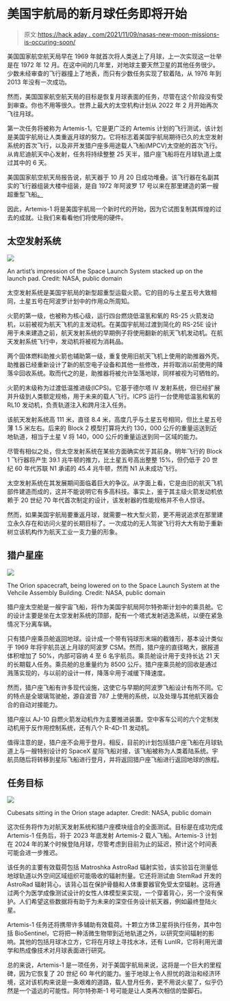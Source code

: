 # 美国宇航局的新月球任务即将开始

> 原文:[https://hack aday . com/2021/11/09/nasas-new-moon-missions-is-occuring-soon/](https://hackaday.com/2021/11/09/nasas-new-moon-missions-are-happening-really-soon/)

美国国家航空航天局早在 1969 年就首次将人类送上了月球，上一次实现这一壮举是在 1972 年 12 月。在这中间的几年里，对地球主要天然卫星的其他任务很少。少数未经审查的飞行器撞上了地表，而只有少数任务实现了软着陆，从 1976 年到 2013 年没有一次成功。

然而，美国国家航空航天局的目标是恢复月球表面的任务，尽管在这个阶段没有受到审查。你也不用等很久。世界上最大的太空机构计划从 2022 年 2 月开始再次飞往月球。

第一次任务将被称为 Artemis-1。它是更广泛的 Artemis 计划的飞行测试，该计划是美国宇航局让人类重返月球的努力。它将标志着美国宇航局期待已久的太空发射系统的首次飞行，以及非开发猎户座多用途载人飞船(MPCV)太空舱的首次飞行。从肯尼迪航天中心发射，任务将持续整整 25 天半，猎户座飞船将在月球轨道上度过其中的 6 天。

美国国家航空航天局报告说，航天器于 10 月 20 日成功堆叠。该飞行器在名副其实的飞行器组装大楼中组装，是自 1972 年阿波罗 17 号以来在那里建造的第一艘超重型飞船[。](https://spaceflightnow.com/2021/10/21/stacking-of-orion-spacecraft-caps-assembly-of-first-artemis-moon-rocket/)

因此，Artemis-1 将是美国宇航局一个新时代的开始，因为它试图复制其辉煌的过去的成就。让我们来看看他们将使用的硬件。

## 太空发射系统

![](../Images/498fba97612d6ba8369ea148fe118fb5.png)

An artist’s impression of the Space Launch System stacked up on the launch pad. Credit: NASA, public domain

太空发射系统是美国宇航局的新型超重型运载火箭。它的目的与土星五号大致相同，土星五号在阿波罗计划中的作用众所周知。

火箭的第一级，也被称为核心级，运行四台燃烧低温氢和氧的 RS-25 火箭发动机，以前被视为航天飞机的主发动机。在美国宇航局过渡到简化的 RS-25E 设计用于未来建造之前，航天发射系统的早期例子将使用翻新的航天飞机发动机。在航天发射系统飞行中，发动机将被视为消耗品。

两个固体燃料助推火箭也辅助第一级，重复使用旧航天飞机上使用的助推器外壳。助推器已经重新设计了新的航空电子设备和其他一些修改，并将取消以前使用的降落伞回收系统。取而代之的是，助推器将被允许坠落地球，同样被视为可牺牲的。

火箭的末级称为过渡低温推进级(ICPS)。它基于德尔塔 IV 发射系统，但已经扩展并升级到人类额定规格，用于未来的载人飞行。ICPS 运行一台使用低温氢和氧的 RL10 发动机，负责轨道注入和跨月注入任务。

该航天发射系统高 111 米，直径 8.4 米，高度几乎与土星五号相同，但比土星五号薄 1.5 米左右。后来的 Block 2 模型打算将大约 130，000 公斤的重量运送到近地轨道，相当于土星 V 将 140，000 公斤的重量运送到同一区域的能力。

尽管有相似之处，但太空发射系统在某些方面确实优于其前身。明年飞行的 Block 1 飞行器将产生 39.1 兆牛顿的推力，比土星五号高出整整 15%，但仍低于 20 世纪 60 年代苏联 N1 承诺的 45.4 兆牛顿，然而 N1 从未成功飞行。

太空发射系统在其发展期间面临着巨大的争议。从字面上看，它是由旧的航天飞机部件建造而成的，这并不能说明它有多高科技。事实上，鉴于其主级火箭发动机依赖于 20 世纪 70 年代首次制定的设计，该发射器的性能规格并不令人惊讶。

然而，如果美国宇航局要重返月球，就需要一枚大型火箭，更不用说追求在那里建立永久存在和访问火星的长期目标了。一次成功的无人驾驶飞行将大大有助于重新树立该机构作为航天工业一支力量的形象。

## 猎户星座

![](../Images/843e01c11c4b662533c4f79af82bdc1c.png)

The Orion spacecraft, being lowered on to the Space Launch System at the Vehcile Assembly Building. Credit: NASA, public domain

猎户座太空舱是一艘宇宙飞船，将作为美国宇航局阿尔特弥斯计划中的乘员舱。它的设计主要是坐在太空发射系统的顶部，配有一个塔式发射逃逸系统，以便在紧急情况下分离车辆。

只有猎户座乘员舱返回地球。设计成一个带有钝球形末端的截锥形，基本设计类似于 1969 年将宇航员送上月球的阿波罗 CSM。然而，猎户座的直径略大，据报道体积增加了 50%，内部可容纳 4 至 6 名宇航员。乘员舱设计用于支持长达 21 天的长期载人任务。乘员舱的总重量约为 8500 公斤。猎户座乘员舱的回收是通过溅落实现的，与以前的设计一样，降落伞用于减缓下降速度。

然而，猎户座飞船有许多现代设施，这使它与早期的阿波罗飞船设计有所不同。它的特点是全玻璃驾驶舱，源自波音 787 上使用的系统，以及处理与其他航天器会合的自动对接能力。

猎户座以 AJ-10 自燃火箭发动机作为主要推进装置。空中客车公司的六个定制发动机用于反作用控制系统，还有八个 R-4D-11 发动机。

值得注意的是，猎户座不会用于登月。相反，目前的计划包括猎户座飞船在月球轨道上与一艘特别设计的 SpaceX 星际飞船对接，该飞船被称为人类着陆系统。宇航员随后将转移到星际飞船进行登月，并将返回猎户座飞船进行返回地球的旅程。

## 任务目标

![](../Images/f744af694ac3bb0c987527a0319bfa95.png)

Cubesats sitting in the Orion stage adapter. Credit: NASA, public domain

这次任务将作为对航天发射系统和猎户座模块组合的全面测试。目标是在成功完成 Artemis-1 任务后，将于 2023 年底发射 Artemis-2 载人飞船。Artemis-3 计划在 2024 年的某个时候登陆月球，尽管考虑到目前为止的延迟，预计这个时间表可能会进一步推迟。

该任务的主要有效载荷包括 Matroshka AstroRad 辐射实验，该实验旨在测量低地球轨道以外空间区域组织可能吸收的辐射剂量。它还将测试由 StemRad 开发的 AstroRad 辐射背心，该背心旨在保护骨髓和人体重要器官免受太空辐射。这将通过两个为医学成像测试设计的女性人体模型来实现，一个穿着背心，另一个没有保护。人们希望这些数据将有助于为未来的深空任务设计航天器，例如最终登陆火星。

Artemis-1 任务还将携带许多辅助有效载荷。十颗立方体卫星将执行任务，其中包括 BioSentinel，它将把一种活微生物带到近地轨道之外，以研究空间辐射的影响。其他的包括月球冰立方，它将在月球上寻找水冰，还有 LunIR，它将利用光谱学和热成像技术对月球表面进行研究。

总的来说，Artemis-1 是一项任务，对于美国宇航局来说，这将是一个巨大的里程碑，因为它恢复了 20 世纪 60 年代的能力。鉴于地球上令人担忧的政治和经济环境，这对该机构来说是一条艰难的道路，载人登月任务，更不用说火星了，似乎仍然是一个遥远的可能性。阿尔特弥斯-1 号可能是让人类再次相信的垫脚石。